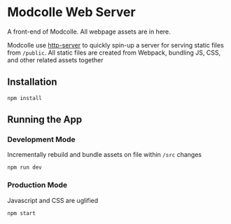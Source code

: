 # Modcolle Web Server
A front-end of Modcolle.
All webpage assets are in here.

Modcolle use [http-server](https://www.npmjs.com/package/http-server) to quickly spin-up a server for serving static files from `/public`.
All static files are created from Webpack, bundling JS, CSS, and other related assets together

## Installation
```
npm install
```

## Running the App
### Development Mode
Incrementally rebuild and bundle assets on file within `/src` changes
```
npm run dev
```

### Production Mode
Javascript and CSS are uglified
```
npm start
```
